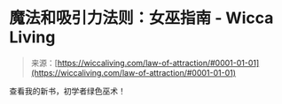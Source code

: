 <!--yml

分类：未分类

日期：2024年06月12日 18:26:19

-->

# 魔法和吸引力法则：女巫指南 - Wicca Living

> 来源：[https://wiccaliving.com/law-of-attraction/#0001-01-01](https://wiccaliving.com/law-of-attraction/#0001-01-01)

查看我的新书，初学者绿色巫术！
